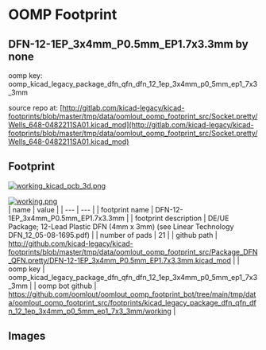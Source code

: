 # OOMP Footprint  
## DFN-12-1EP_3x4mm_P0.5mm_EP1.7x3.3mm  by none  
  
oomp key: oomp_kicad_legacy_package_dfn_qfn_dfn_12_1ep_3x4mm_p0_5mm_ep1_7x3_3mm  
  
source repo at: [http://gitlab.com/kicad-legacy/kicad-footprints/blob/master/tmp/data/oomlout_oomp_footprint_src/Socket.pretty/Wells_648-0482211SA01.kicad_mod](http://gitlab.com/kicad-legacy/kicad-footprints/blob/master/tmp/data/oomlout_oomp_footprint_src/Socket.pretty/Wells_648-0482211SA01.kicad_mod)  
## Footprint  
  
[![working_kicad_pcb_3d.png](working_kicad_pcb_3d_600.png)](working_kicad_pcb_3d.png)  
  
[![working.png](working_600.png)](working.png)  
| name | value | 
| --- | --- | 
| footprint name | DFN-12-1EP_3x4mm_P0.5mm_EP1.7x3.3mm | 
| footprint description | DE/UE Package; 12-Lead Plastic DFN (4mm x 3mm) (see Linear Technology DFN_12_05-08-1695.pdf) | 
| number of pads | 21 | 
| github path | http://github.com/kicad-legacy/kicad-footprints/blob/master/tmp/data/oomlout_oomp_footprint_src/Package_DFN_QFN.pretty/DFN-12-1EP_3x4mm_P0.5mm_EP1.7x3.3mm.kicad_mod | 
| oomp key | oomp_kicad_legacy_package_dfn_qfn_dfn_12_1ep_3x4mm_p0_5mm_ep1_7x3_3mm | 
| oomp bot github | https://github.com/oomlout/oomlout_oomp_footprint_bot/tree/main/tmp/data/oomlout_oomp_footprint_src/footprints/kicad_legacy_package_dfn_qfn_dfn_12_1ep_3x4mm_p0_5mm_ep1_7x3_3mm/working | 
## Images  
